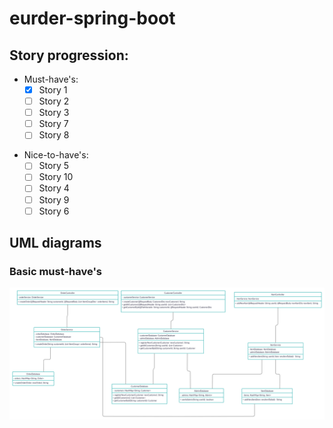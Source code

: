 # eurder-spring-boot
## Story progression:
* Must-have's:
   - [X] Story 1
   - [ ] Story 2
   - [ ] Story 3
   - [ ] Story 7
   - [ ] Story 8
- Nice-to-have's:
   - [ ] Story 5
   - [ ] Story 10
   - [ ] Story 4
   - [ ] Story 9
   - [ ] Story 6

## UML diagrams
### Basic must-have's
![Basic UML Diagram](eurder-must-have-UML-diagram.jpg) 
